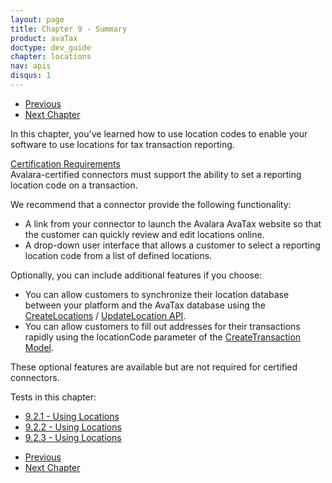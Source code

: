 ```yaml
---
layout: page
title: Chapter 9 - Summary
product: avaTax
doctype: dev_guide
chapter: locations
nav: apis
disqus: 1
---
```


<ul class="pager">
  <li class="previous"><a href="/avatax/dev-guide/locations/using-locations/"><i class="glyphicon glyphicon-chevron-left"></i>Previous</a></li>
  <li class="next"><a href="/avatax/dev-guide/consumer-use-tax/">Next Chapter<i class="glyphicon glyphicon-chevron-right"></i></a></li>
</ul>

In this chapter, you've learned how to use location codes to enable your software to use locations for tax transaction reporting.
<div class="dev-guide-certification">
  <div class="dev-guide-certification-heading"><a href="/certification/avatax/use-tax/">Certification Requirements</a></div>
  <div class="dev-guide-certification-content">
Avalara-certified connectors must support the ability to set a reporting location code on a transaction.
  </div>
</div>

We recommend that a connector provide the following functionality:
<ul class="dev-guide-list">
    <li>A link from your connector to launch the Avalara AvaTax website so that the customer can quickly review and edit locations online.</li>
    <li>A drop-down user interface that allows a customer to select a reporting location code from a list of defined locations.</li>
</ul>

Optionally, you can include additional features if you choose:
<ul class="dev-guide-list">
    <li>You can allow customers to synchronize their location database between your platform and the AvaTax database using the <a class="dev-guide-link" href="/api-reference/avatax/rest/v2/methods/Locations/CreateLocations/">CreateLocations</a> / <a class="dev-guide-link" href="/api-reference/avatax/rest/v2/methods/Locations/UpdateLocation/">UpdateLocation API</a>.</li>
    <li>You can allow customers to fill out addresses for their transactions rapidly using the locationCode parameter of the <a class="dev-guide-link" href="/api-reference/avatax/rest/v2/models/CreateTransactionModel/">CreateTransaction Model</a>.</li>
</ul>

These optional features are available but are not required for certified connectors.

Tests in this chapter:
<ul class="dev-guide-list">
  <li><a class="dev-guide-link" href="/avatax/dev-guide/locations/using-locations/#test1">9.2.1 - Using Locations</a></li>
  <li><a class="dev-guide-link" href="/avatax/dev-guide/locations/using-locations/#test2">9.2.2 - Using Locations</a></li>
  <li><a class="dev-guide-link" href="/avatax/dev-guide/locations/using-locations/#test3">9.2.3 - Using Locations</a></li>
</ul>

<ul class="pager">
  <li class="previous"><a href="/avatax/dev-guide/locations/using-locations/"><i class="glyphicon glyphicon-chevron-left"></i>Previous</a></li>
  <li class="next"><a href="/avatax/dev-guide/consumer-use-tax/">Next Chapter<i class="glyphicon glyphicon-chevron-right"></i></a></li>
</ul>